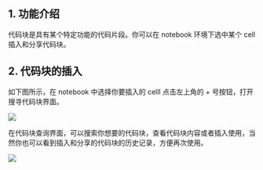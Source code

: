## 1. 功能介绍
代码块是具有某个特定功能的代码片段。你可以在 notebook 环境下选中某个 cell 插入和分享代码块。

## 2. 代码块的插入
如下图所示，在 notebook 中选择你要插入的 celll 点击左上角的 + 号按钮，打开搜寻代码块界面。

![](https://ws3.sinaimg.cn/large/006tNc79gy1g2dguobwumj31ls04ygmg.jpg)

在代码块查询界面，可以搜索你想要的代码块，查看代码块内容或者插入使用，当然你也可以看到插入和分享的代码块的历史记录，方便再次使用。

![](https://ws2.sinaimg.cn/large/006tNc79gy1g2diewv9y6g30m80i7qv6.gif)
